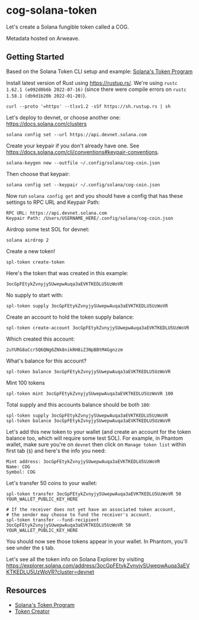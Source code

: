 # cog-solana-token

Let's create a Solana fungible token called a COG.

Metadata hosted on Arweave.

## Getting Started

Based on the Solana Token CLI setup and example: [Solana's Token Program](https://spl.solana.com/token)

Install latest version of Rust using <https://rustup.rs/>. We're using `rustc 1.62.1 (e092d0b6b 2022-07-16)` (since there were compile errors on `rustc 1.58.1 (db9d1b20b 2022-01-20)`).

    curl --proto '=https' --tlsv1.2 -sSf https://sh.rustup.rs | sh

Let's deploy to devnet, or choose another one: <https://docs.solana.com/clusters>

    solana config set --url https://api.devnet.solana.com

Create your keypair if you don't already have one. See <https://docs.solana.com/cli/conventions#keypair-conventions>.

    solana-keygen new --outfile ~/.config/solana/cog-coin.json

Then choose that keypair:

    solana config set --keypair ~/.config/solana/cog-coin.json

Now run `solana config get` and you should have a config that has these settings to RPC URL and Keypair Path:

    RPC URL: https://api.devnet.solana.com
    Keypair Path: /Users/USERNAME_HERE/.config/solana/cog-coin.json

Airdrop some test SOL for devnet:

    solana airdrop 2

Create a new token!

    spl-token create-token

Here's the token that was created in this example:

    3ocGpFEtykZvnyjySUwepwAuqa3aEVKTKEDLU5UzWoVR

No supply to start with:

    spl-token supply 3ocGpFEtykZvnyjySUwepwAuqa3aEVKTKEDLU5UzWoVR

Create an account to hold the token supply balance:

    spl-token create-account 3ocGpFEtykZvnyjySUwepwAuqa3aEVKTKEDLU5UzWoVR

Which created this account:

    2uYURG8aCcr5Q6QNg6ZNk8nikRH8iZ3NpBBtM4Ggnzzm

What's balance for this account?

    spl-token balance 3ocGpFEtykZvnyjySUwepwAuqa3aEVKTKEDLU5UzWoVR

Mint 100 tokens

    spl-token mint 3ocGpFEtykZvnyjySUwepwAuqa3aEVKTKEDLU5UzWoVR 100

Total supply and this accounts balance should be both `100`:

    spl-token supply 3ocGpFEtykZvnyjySUwepwAuqa3aEVKTKEDLU5UzWoVR
    spl-token balance 3ocGpFEtykZvnyjySUwepwAuqa3aEVKTKEDLU5UzWoVR

Let's add this new token to your wallet (and create an account for the token balance too, which will require some test SOL). For example, in Phantom wallet, make sure you're on `devnet` then click on `Manage token list` within first tab (`$`) and here's the info you need:

    Mint address: 3ocGpFEtykZvnyjySUwepwAuqa3aEVKTKEDLU5UzWoVR
    Name: COG
    Symbol: COG

Let's transfer 50 coins to your wallet:

    spl-token transfer 3ocGpFEtykZvnyjySUwepwAuqa3aEVKTKEDLU5UzWoVR 50 YOUR_WALLET_PUBLIC_KEY_HERE

    # If the receiver does not yet have an associated token account,
    # the sender may choose to fund the receiver's account.
    spl-token transfer --fund-recipient 3ocGpFEtykZvnyjySUwepwAuqa3aEVKTKEDLU5UzWoVR 50 YOUR_WALLET_PUBLIC_KEY_HERE

You should now see those tokens appear in your wallet. In Phantom, you'll see under the `$` tab.

Let's see all the token info on Solana Explorer by visiting <https://explorer.solana.com/address/3ocGpFEtykZvnyjySUwepwAuqa3aEVKTKEDLU5UzWoVR?cluster=devnet>

## Resources

- [Solana's Token Program](https://spl.solana.com/token)
- [Token Creator](https://github.com/jacobcreech/Token-Creator)
